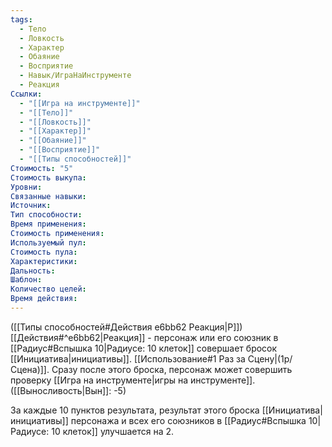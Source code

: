 ```yaml
---
tags:
  - Тело
  - Ловкость
  - Характер
  - Обаяние
  - Восприятие
  - Навык/ИграНаИнструменте
  - Реакция
Ссылки:
  - "[[Игра на инструменте]]"
  - "[[Тело]]"
  - "[[Ловкость]]"
  - "[[Характер]]"
  - "[[Обаяние]]"
  - "[[Восприятие]]"
  - "[[Типы способностей]]"
Стоимость: "5"
Стоимость выкупа:
Уровни:
Связанные навыки:
Источник:
Тип способности:
Время применения:
Стоимость применения:
Используемый пул:
Стоимость пула:
Характеристики:
Дальность:
Шаблон:
Количество целей:
Время действия:
---
```

([[Типы способностей#Действия e6bb62 Реакция|Р]]) [[Действия#^e6bb62|Реакция]] - персонаж или его союзник в [[Радиус#Вспышка 10|Радиусе: 10 клеток]] совершает бросок  [[Инициатива|инициативы]]. [[Использование#1 Раз за Сцену|(1р/Сцена)]]. Сразу после этого броска, персонаж может совершить проверку [[Игра на инструменте|игры на инструменте]]. ([[Выносливость|Вын]]: -5)

За каждые 10 пунктов результата, результат этого броска [[Инициатива|инициативы]] персонажа и всех его союзников в [[Радиус#Вспышка 10|Радиусе: 10 клеток]] улучшается на 2. 
